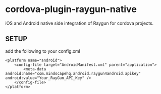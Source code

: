 # cordova-plugin-raygun-native
iOS and Android native side integration of Raygun for cordova projects.

## SETUP
add the following to your config.xml

    <platform name="android">
        <config-file target="AndroidManifest.xml" parent="application">
            <meta-data android:name="com.mindscapehq.android.raygun4android.apikey" android:value="Your_RayGun_API_Key" />
        </config-file>
    </platform>
